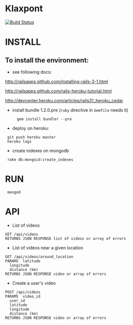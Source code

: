 # Klaxpont
[![Build Status](https://secure.travis-ci.org/klaxpont/klaxpont-web.png)](http://travis-ci.org/klaxpont/klaxpont-web)

# INSTALL

## To install the environment:

* see following docs:

http://railsapps.github.com/installing-rails-3-1.html

http://railsapps.github.com/rails-heroku-tutorial.html

http://devcenter.heroku.com/articles/rails31_heroku_cedar

* install bundle 1.2.0.pre (`ruby` directive in `Gemfile` needs it)

		gem install bundler --pre

* deploy on heroku:

```
 git push heroku master
 heroku logs
```

* create indexes on mongodb

```
 rake db:mongoid:create_indexes
```

# RUN

```
 mongod
```

# API

* List of videos

```
GET /api/videos
RETURNS JSON RESPONSE list of videos or array of errors
```

* List of videos near a given location

```
GET /api/videos/around_location
PARAMS  latitude
  longitude
  distance (km)
RETURNS JSON RESPONSE video or array of errors
```

* Create a user's video

```
POST /api/videos
PARAMS  video_id
  user_id
  latitude
  longitude
  distance (km)
RETURNS JSON RESPONSE video or array of errors
```